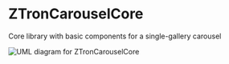 # ZTronCarouselCore
Core library with basic components for a single-gallery carousel

![UML diagram for ZTronCarouselCore](http://overtheremindshd.altervista.org/GitHub/CarouselCore.jpg)
